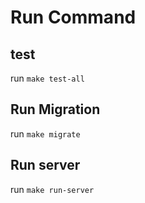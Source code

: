 # Run Command

## test
run `make test-all`

## Run Migration
run `make migrate`

## Run server
run `make run-server`
